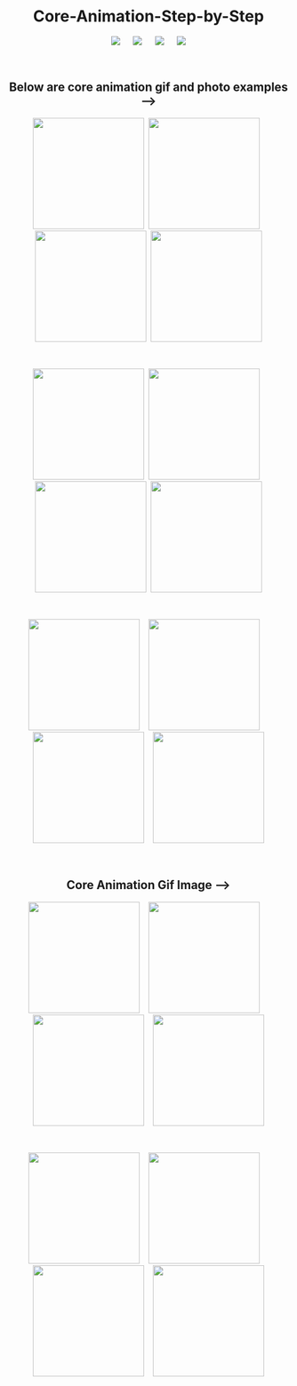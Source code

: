 <div align = "center">
<h1> Core-Animation-Step-by-Step </h1>

![](https://img.shields.io/badge/Build-passing-success.svg?style=flat)&nbsp;&nbsp;&nbsp;&nbsp;&nbsp;
![](https://img.shields.io/badge/Platform-iOS-ff69b4.svg?style=flat)&nbsp;&nbsp;&nbsp;&nbsp;&nbsp;
![](https://img.shields.io/badge/Supported-iOS16.1%20%7C%20OSX%2016.1-4BC51D.svg?style=flat)&nbsp;&nbsp;&nbsp;&nbsp;&nbsp;
![](https://img.shields.io/badge/Swift-5.7.1-orange.svg?style=flat)

<br/>

## Below are core animation gif and photo examples -->

<img src="./Image sample/0.png" width='200px'>&nbsp;&nbsp;<img src="./Image sample/1.png" width='200px'>&nbsp;&nbsp;<img src="./Image sample/2.png" width='200px'>&nbsp;&nbsp;<img src="./Image sample/3.png" width='200px'>

<br/>

<img src="./Image sample/4.png" width='200px'>&nbsp;&nbsp;<img src="./Image sample/5.png" width='200px'>&nbsp;&nbsp;<img src="./Image sample/6.png" width='200px'>&nbsp;&nbsp;<img src="./Image sample/7.png" width='200px'>

<br/>

<img src="./Image sample/8.png" width='200px'>&nbsp;&nbsp;&nbsp;&nbsp;<img src="./Image sample/9.png" width='200px'>&nbsp;&nbsp;&nbsp;&nbsp;<img src="./Image sample/10.png" width='200px'>&nbsp;&nbsp;&nbsp;&nbsp;<img src="./Image sample/11.png" width='200px'>


<br/>

## Core Animation Gif Image -->

<img src="./Image sample/v1.gif" width='200px'>&nbsp;&nbsp;&nbsp;&nbsp;<img src="./Image sample/v2.gif" width='200px'>&nbsp;&nbsp;&nbsp;&nbsp;<img src="./Image sample/v3.gif" width='200px'>&nbsp;&nbsp;&nbsp;&nbsp;<img src="./Image sample/v8.gif" width='200px'>

<br/>

<img src="./Image sample/v4.gif" width='200px'>&nbsp;&nbsp;&nbsp;&nbsp;<img src="./Image sample/v6.gif" width='200px'>&nbsp;&nbsp;&nbsp;&nbsp;<img src="./Image sample/v7.gif" width='200px'>&nbsp;&nbsp;&nbsp;&nbsp;<img src="./Image sample/v9.gif" width='200px'>

 </div>
